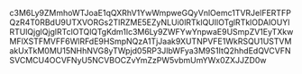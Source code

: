 c3M6Ly9ZMmhoWTJoaE1qQXRhV1YwWmpweGQyVnlOemc1TVRJelFERTFPQzR4T0RBdU9UTXVORGs2TlRZME5EZyNLUi0lRTklQUIlOTglRTklODAlOUYlRTUlQjglQjglRTclOTQlQTgKdm1lc3M6Ly9ZWFYwYnpwaE9USmpZV1EyTXkwMFlXSTFMVFF6WlRFdE9HSmpNQzA1TjJaak9XUTNPVFE1WkRSQU1USTVMakUxTkM0MU15NHhNVG8yTWpjd05RP3JlbWFya3M9S1ItQ2hhdEdQVCVFNSVCMCU4OCVFNyU5NCVBOCZvYmZzPW5vbmUmYWx0ZXJJZD0w

